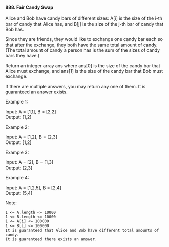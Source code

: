 #### 888. Fair Candy Swap
Alice and Bob have candy bars of different sizes: A[i] is the size of the i-th bar of candy that Alice has, and B[j] is the size of the j-th bar of candy that Bob has.

Since they are friends, they would like to exchange one candy bar each so that after the exchange, they both have the same total amount of candy.  (The total amount of candy a person has is the sum of the sizes of candy bars they have.)

Return an integer array ans where ans[0] is the size of the candy bar that Alice must exchange, and ans[1] is the size of the candy bar that Bob must exchange.

If there are multiple answers, you may return any one of them.  It is guaranteed an answer exists.



Example 1:

Input: A = [1,1], B = [2,2]  
Output: [1,2]

Example 2:

Input: A = [1,2], B = [2,3]  
Output: [1,2]

Example 3:

Input: A = [2], B = [1,3]  
Output: [2,3]

Example 4:

Input: A = [1,2,5], B = [2,4]  
Output: [5,4]



Note:

    1 <= A.length <= 10000
    1 <= B.length <= 10000
    1 <= A[i] <= 100000
    1 <= B[i] <= 100000
    It is guaranteed that Alice and Bob have different total amounts of candy.
    It is guaranteed there exists an answer.

